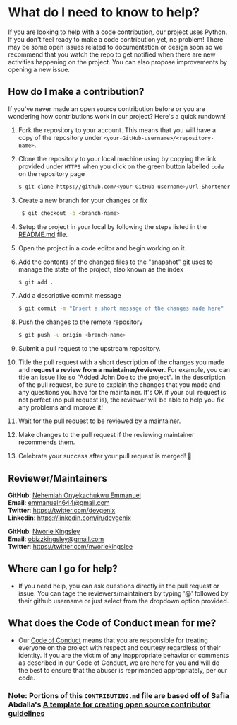 # What do I need to know to help?

If you are looking to help with a code contribution, our project uses Python. If you don't feel ready to make a code contribution yet, no problem! There may be some open issues related to documentation or design soon so we recommend that you watch the repo to get notified when there are new activities happening on the project. You can also propose improvements by opening a new issue.

## How do I make a contribution?

If you've never made an open source contribution before or you are wondering how contributions work in our project? Here's a quick rundown!

1. Fork the repository to your account. This means that you will have a copy of the repository under `<your-GitHub-username>/<repository-name>`.
2. Clone the repository to your local machine using by copying the link provided under `HTTPS` when you click on the green button labelled `code` on the repository page

    ```sh
    $ git clone https://github.com/<your-GitHub-username>/Url-Shortener-API.git
    ```

4. Create a new branch for your changes or fix 

    ```sh
     $ git checkout -b <branch-name>
    ```

5. Setup the project in your local by following the steps listed in the [README.md](https://github.com/faradayafrica/Url-Shortener-API/blob/main/README.md) file.
6. Open the project in a code editor and begin working on it.
7. Add the contents of the changed files to the "snapshot" git uses to manage the state of the project, also known as the index

    ```sh
    $ git add .
    ```

8. Add a descriptive commit message

    ```sh
    $ git commit -m "Insert a short message of the changes made here"
    ```

9. Push the changes to the remote repository

    ```sh
    $ git push -u origin <branch-name>
    ```

10. Submit a pull request to the upstream repository.
11. Title the pull request with a short description of the changes you made and **request a review from a maintainer/reviewer**. For example, you can title an issue like so "Added John Doe to the project". In the description of the pull request, be sure to explain the changes that you made and any questions you have for the maintainer. It's OK if your pull request is not perfect (no pull request is), the reviewer will be able to help you fix any problems and improve it!
12. Wait for the pull request to be reviewed by a maintainer.
13. Make changes to the pull request if the reviewing maintainer recommends them.
14. Celebrate your success after your pull request is merged! 🎉

## Reviewer/Maintainers

  **GitHub**: [Nehemiah Onyekachukwu Emmanuel](https://github.com/devgenix) <br>
  **Email**: emmanueln644@gmail.com <br>
  **Twitter**: https://twitter.com/devgenix <br>
  **Linkedin**: https://linkedin.com/in/devgenix

  **GitHub**: [Nworie Kingsley](https://github.com/nworiekingslee) <br>
  **Email**: obizzkingsley@gmail.com <br>
  **Twitter**: https://twitter.com/nworiekingslee
  
## Where can I go for help?
- If you need help, you can ask questions directly in the pull request or issue. You can tage the reviewers/maintainers by typing '@' followed by their github username or just select from the dropdown option provided. 

## What does the Code of Conduct mean for me?
- Our [Code of Conduct](https://github.com/faradayafrica/.github/blob/main/code_of_conduct.md) means that you are responsible for treating everyone on the project with respect and courtesy regardless of their identity. If you are the victim of any inappropriate behavior or comments as described in our Code of Conduct, we are here for you and will do the best to ensure that the abuser is reprimanded appropriately, per our code.

### Note: Portions of this `CONTRIBUTING.md` file are based off of Safia Abdalla's [A template for creating open source contributor guidelines](https://opensource.com/life/16/3/contributor-guidelines-template-and-tips)

